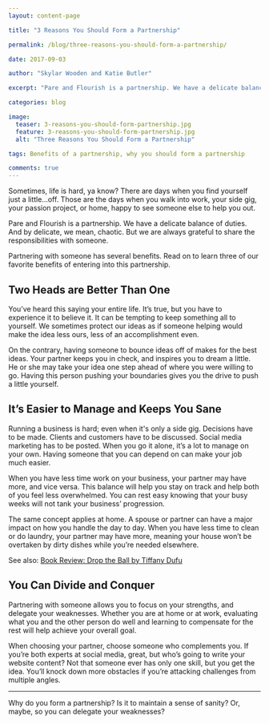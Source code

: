 ```yaml
---
layout: content-page

title: "3 Reasons You Should Form a Partnership"

permalink: /blog/three-reasons-you-should-form-a-partnership/

date: 2017-09-03

author: "Skylar Wooden and Katie Butler"

excerpt: "Pare and Flourish is a partnership. We have a delicate balance of duties. And by delicate, we mean, chaotic."

categories: blog

image:
  teaser: 3-reasons-you-should-form-partnership.jpg
  feature: 3-reasons-you-should-form-partnership.jpg
  alt: "Three Reasons You Should Form a Partnership"

tags: Benefits of a partnership, why you should form a partnership

comments: true
---
```


Sometimes, life is hard, ya know? There are days when you find yourself just a little...off. Those are the days when you walk into work, your side gig, your passion project, or home, happy to see someone else to help you out. 

Pare and Flourish is a partnership. We have a delicate balance of duties. And by delicate, we mean, chaotic. But we are always grateful to share the responsibilities with someone. 

Partnering with someone has several benefits. Read on to learn three of our favorite benefits of entering into this partnership. 

## Two Heads are Better Than One 

You’ve heard this saying your entire life. It’s true, but you have to experience it to believe it. It can be tempting to keep something all to yourself. We sometimes protect our ideas as if someone helping would make the idea less ours, less of an accomplishment even. 

On the contrary, having someone to bounce ideas off of makes for the best ideas. Your partner keeps you in check, and inspires you to dream a little. He or she may take your idea one step ahead of where you were willing to go. Having this person pushing your boundaries gives you the drive to push a little yourself. 

## It’s Easier to Manage and Keeps You Sane

Running a business is hard; even when it's only a side gig. Decisions have to be made. Clients and customers have to be discussed. Social media marketing has to be posted. When you go it alone, it’s a lot to manage on your own. Having someone that you can depend on can make your job much easier. 

When you have less time work on your business, your partner may have more, and vice versa. This balance will help you stay on track and help both of you feel less overwhelmed. You can rest easy knowing that your busy weeks will not tank your business’ progression. 

The same concept applies at home. A spouse or partner can have a major impact on how you handle the day to day. When you have less time to clean or do laundry, your partner may have more, meaning your house won’t be overtaken by dirty dishes while you’re needed elsewhere. 

See also: <a href="/blog/drop-the-ball-by-tiffany-dufu-book-review/">Book Review: Drop the Ball by Tiffany Dufu</a>

## You Can Divide and Conquer

Partnering with someone allows you to focus on your strengths, and delegate your weaknesses. Whether you are at home or at work, evaluating what you and the other person do well and learning to compensate for the rest will help achieve your overall goal. 

When choosing your partner, choose someone who complements you. If you’re both experts at social media, great, but who’s going to write your website content? Not that someone ever has only one skill, but you get the idea. You’ll knock down more obstacles if you’re attacking challenges from multiple angles. 

<hr class="secondary">

Why do you form a partnership? Is it to maintain a sense of sanity? Or, maybe, so you can delegate your weaknesses?